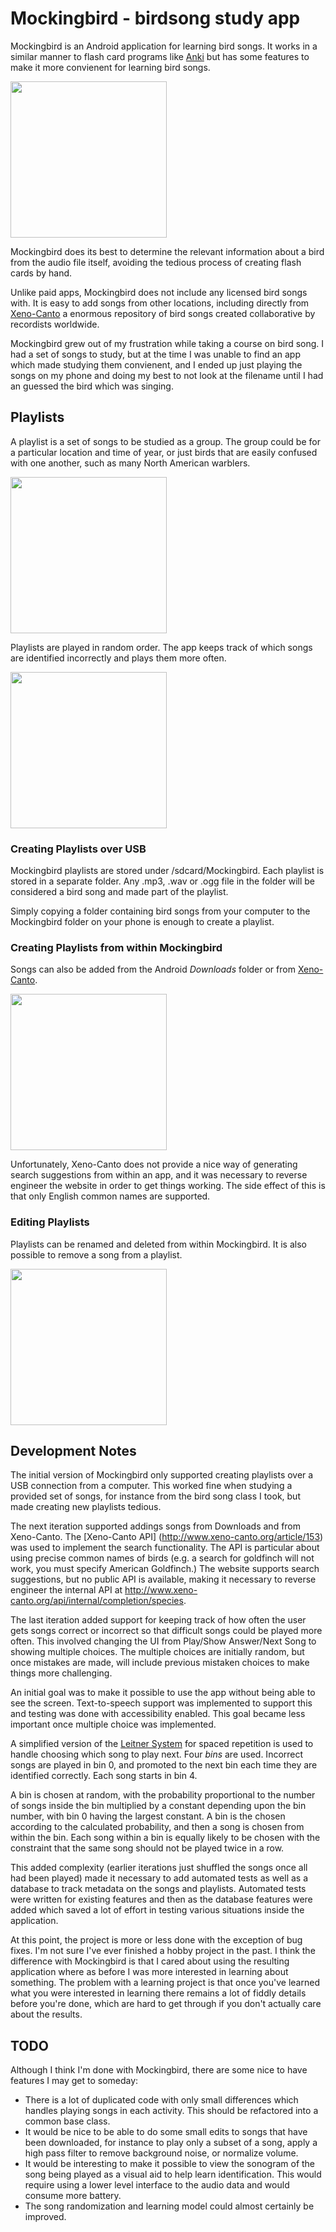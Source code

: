 # Mockingbird - birdsong study app

Mockingbird is an Android application for learning bird songs. It works
in a similar manner to flash card programs like
[Anki](https://apps.ankiweb.net/) but has some features to make it more
convienent for learning bird songs.

<img src="/docs/screenshots/splash.png" width="250">

Mockingbird does its best to determine the relevant information about a
bird from the audio file itself, avoiding the tedious process of creating
flash cards by hand.

Unlike paid apps, Mockingbird does not include any licensed bird songs with.
It is easy to add songs from other locations, including directly from
[Xeno-Canto](http://www.xeno-canto.org/) a enormous repository of bird
songs created collaborative by recordists worldwide.

Mockingbird grew out of my frustration while taking a course on bird song.
I had a set of songs to study, but at the time I was unable to find an
app which made studying them convienent, and I ended up just playing the
songs on my phone and doing my best to not look at the filename until I had
an guessed the bird which was singing.

## Playlists

A playlist is a set of songs to be studied as a group. The group could be
for a particular location and time of year, or just birds that are easily
confused with one another, such as many North American warblers.

<img src="/docs/screenshots/playlists.png" width="250">

Playlists are played in random order. The app keeps track of which songs
are identified incorrectly and plays them more often.

<img src="/docs/screenshots/play_playlist.png" width="250">

### Creating Playlists over USB

Mockingbird playlists are stored under /sdcard/Mockingbird. Each playlist
is stored in a separate folder. Any .mp3, .wav or .ogg file in the folder
will be considered a bird song and made part of the playlist.

Simply copying a folder containing bird songs from your computer to the
Mockingbird folder on your phone is enough to create a playlist.

### Creating Playlists from within Mockingbird

Songs can also be added from the Android *Downloads* folder or from
[Xeno-Canto](http://www.xeno-canto.org/).

<img src="/docs/screenshots/search_xeno-canto.png" width="250">

Unfortunately, Xeno-Canto does not provide a nice way of generating search
suggestions from within an app, and it was necessary to reverse engineer
the website in order to get things working. The side effect of this is that
only English common names are supported.

### Editing Playlists

Playlists can be renamed and deleted from within Mockingbird. It is also
possible to remove a song from a playlist.

<img src="/docs/screenshots/edit_playlist.png" width="250">

## Development Notes

The initial version of Mockingbird only supported creating playlists over a
USB connection from a computer. This worked fine when studying a provided set
of songs, for instance from the bird song class I took, but made creating new
playlists tedious.

The next iteration supported addings songs from Downloads and from Xeno-Canto.
The [Xeno-Canto API] (http://www.xeno-canto.org/article/153) was used to
implement the search functionality. The API is particular about using precise
common names of birds (e.g. a search for goldfinch will not work, you must
specify American Goldfinch.) The website supports search suggestions, but no
public API is available, making it necessary to reverse engineer the
internal API at
http://www.xeno-canto.org/api/internal/completion/species.

The last iteration added support for keeping track of how often the user gets
songs correct or incorrect so that difficult songs could be played more often.
This involved changing the UI from Play/Show Answer/Next Song to showing
multiple choices. The multiple choices are initially random, but once mistakes
are made, will include previous mistaken choices to make things more challenging.

An initial goal was to make it possible to use the app without being able to
see the screen. Text-to-speech support was implemented to support this and
testing was done with accessibility enabled. This goal became less important
once multiple choice was implemented.

A simplified version of the
[Leitner System](https://en.wikipedia.org/wiki/Leitner_system) for spaced
repetition is used to handle choosing which song to play next. Four *bins* are used.
Incorrect songs are played in bin 0, and promoted to the next bin each time they
are identified correctly. Each song starts in bin 4.

A bin is chosen at random, with the probability proportional to the number of songs
inside the bin multiplied by a constant depending upon the bin number, with bin 0
having the largest constant. A bin is the chosen according to the calculated
probability, and then a song is chosen from within the bin. Each song within a bin
is equally likely to be chosen with the constraint that the same song should not
be played twice in a row.

This added complexity (earlier iterations just shuffled the songs once all had
been played) made it necessary to add automated tests as well as a database to
track metadata on the songs and playlists. Automated tests were written for
existing features and then as the database features were added which saved a
lot of effort in testing various situations inside the application.

At this point, the project is more or less done with the exception of bug
fixes.  I'm not sure I've ever finished a hobby project in the past. I think
the difference with Mockingbird is that I cared about using the resulting
application where as before I was more interested in learning about something.
The problem with a learning project is that once you've learned what you were
interested in learning there remains a lot of fiddly details before you're
done, which are hard to get through if you don't actually care about the
results.

## TODO

Although I think I'm done with Mockingbird, there are some nice to have
features I may get to someday:
* There is a lot of duplicated code with only small differences which handles
playing songs in each activity. This should be refactored into a common base
class.
* It would be nice to be able to do some small edits to songs that have been
downloaded, for instance to play only a subset of a song, apply a high pass
filter to remove background noise, or normalize volume.
* It would be interesting to make it possible to view the sonogram of the song
being played as a visual aid to help learn identification. This would require
using a lower level interface to the audio data and would consume more battery.
* The song randomization and learning model could almost certainly be improved.

